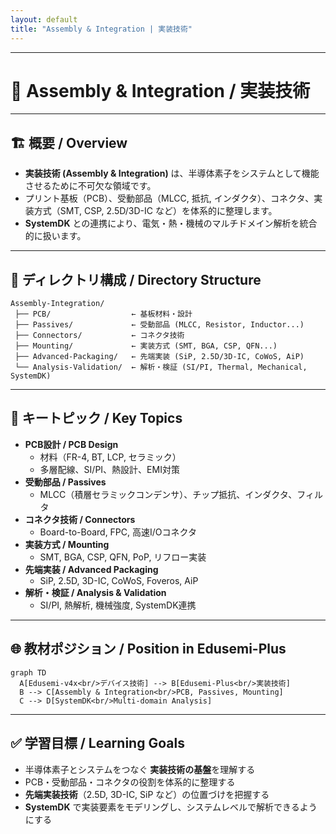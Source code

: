```yaml
---
layout: default
title: "Assembly & Integration | 実装技術"
---
```


---

# 📘 Assembly & Integration / 実装技術

---

## 🏗 概要 / Overview
- **実装技術 (Assembly & Integration)** は、半導体素子をシステムとして機能させるために不可欠な領域です。  
- プリント基板（PCB）、受動部品（MLCC, 抵抗, インダクタ）、コネクタ、実装方式（SMT, CSP, 2.5D/3D-IC など）を体系的に整理します。  
- **SystemDK** との連携により、電気・熱・機械のマルチドメイン解析を統合的に扱います。  

---

## 📂 ディレクトリ構成 / Directory Structure
```
Assembly-Integration/
 ├── PCB/                  ← 基板材料・設計
 ├── Passives/             ← 受動部品 (MLCC, Resistor, Inductor...)
 ├── Connectors/           ← コネクタ技術
 ├── Mounting/             ← 実装方式 (SMT, BGA, CSP, QFN...)
 ├── Advanced-Packaging/   ← 先端実装 (SiP, 2.5D/3D-IC, CoWoS, AiP)
 └── Analysis-Validation/  ← 解析・検証 (SI/PI, Thermal, Mechanical, SystemDK)
```

---

## 🔑 キートピック / Key Topics
- **PCB設計 / PCB Design**  
  - 材料（FR-4, BT, LCP, セラミック）  
  - 多層配線、SI/PI、熱設計、EMI対策  
- **受動部品 / Passives**  
  - MLCC（積層セラミックコンデンサ）、チップ抵抗、インダクタ、フィルタ  
- **コネクタ技術 / Connectors**  
  - Board-to-Board, FPC, 高速I/Oコネクタ  
- **実装方式 / Mounting**  
  - SMT, BGA, CSP, QFN, PoP, リフロー実装  
- **先端実装 / Advanced Packaging**  
  - SiP, 2.5D, 3D-IC, CoWoS, Foveros, AiP  
- **解析・検証 / Analysis & Validation**  
  - SI/PI, 熱解析, 機械強度, SystemDK連携  

---

## 🌐 教材ポジション / Position in Edusemi-Plus
```mermaid
graph TD
  A[Edusemi-v4x<br/>デバイス技術] --> B[Edusemi-Plus<br/>実装技術]
  B --> C[Assembly & Integration<br/>PCB, Passives, Mounting]
  C --> D[SystemDK<br/>Multi-domain Analysis]
```

---

## ✅ 学習目標 / Learning Goals
- 半導体素子とシステムをつなぐ **実装技術の基盤**を理解する  
- PCB・受動部品・コネクタの役割を体系的に整理する  
- **先端実装技術**（2.5D, 3D-IC, SiP など）の位置づけを把握する  
- **SystemDK** で実装要素をモデリングし、システムレベルで解析できるようにする  


